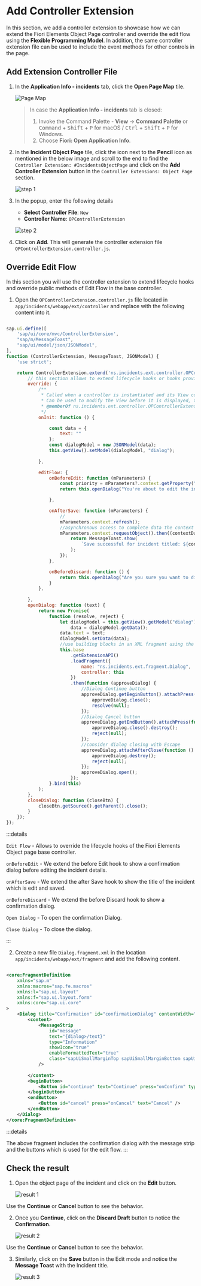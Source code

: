 # Add Controller Extension

In this section, we add a controller extension to showcase how we can extend the Fiori Elements Object Page controller and override the edit flow using the **Flexible Programming Model**. In addition, the same controller extension file can be used to include the event methods for other controls in the page.

## Add Extension Controller File

1. In the **Application Info - incidents** tab, click the **Open Page Map** tile. 

    <!-- border; size:540px --> 
    ![Page Map](./images/PageMap.png)

    > In case the **Application Info - incidents** tab is closed: 
    >
    >1. Invoke the Command Palette - **View** &rarr; **Command Palette** or <kbd>Command</kbd> + <kbd>Shift</kbd> + <kbd>P</kbd> for macOS / <kbd>Ctrl</kbd> + <kbd>Shift</kbd> + <kbd>P</kbd> for Windows. 
    >2. Choose **Fiori: Open Application Info**.

2. In the **Incident Object Page** tile, click the icon next to the **Pencil** icon as mentioned in the below image and scroll to the end to find the `Controller Extension: #IncidentsObjectPage` and click on the **Add Controller Extension** button in the `Controller Extensions: Object Page` section.

    ![step 1](./images/controller-extension-1.png)

3. In the popup, enter the following details

    - **Select Controller File**: `New`
    - **Controller Name**: `OPControllerExtension`

    ![step 2](./images/controller-extension-2.png)

4. Click on **Add**. This will generate the controller extension file `OPControllerExtension.controller.js`.

## Override Edit Flow

In this section you will use the controller extension to extend lifecycle hooks and override public methods of Edit Flow in the base controller.

1. Open the `OPControllerExtension.controller.js` file located in `app/incidents/webapp/ext/controller` and replace with the following content into it.

```js

sap.ui.define([
	'sap/ui/core/mvc/ControllerExtension', 
	"sap/m/MessageToast",
	"sap/ui/model/json/JSONModel",
], 
function (ControllerExtension, MessageToast, JSONModel) {
	'use strict';

	return ControllerExtension.extend('ns.incidents.ext.controller.OPControllerExtension', {
		// this section allows to extend lifecycle hooks or hooks provided by Fiori elements
		override: {
			/**
             * Called when a controller is instantiated and its View controls (if available) are already created.
             * Can be used to modify the View before it is displayed, to bind event handlers and do other one-time initialization.
             * @memberOf ns.incidents.ext.controller.OPControllerExtension
             */
			onInit: function () {

				const data = {
					text: ""
				};
				const dialogModel = new JSONModel(data);
				this.getView().setModel(dialogModel, "dialog");
					
			},

			editFlow: {
				onBeforeEdit: function (mParameters) {
					const priority = mParameters?.context.getProperty("urgency/descr")
					return this.openDialog("You're about to edit the incident with Priority: <strong>" + priority + "</strong>")

				},

				onAfterSave: function (mParameters) {
					//
					mParameters.context.refresh();
					//asynchronous access to complete data the context points to
					mParameters.context.requestObject().then((contextData) => {
						return MessageToast.show(
							`Save successful for incident titled: ${contextData.title}`
						);
					});
				},

				onBeforeDiscard: function () {
					return this.openDialog("Are you sure you want to discard this draft?");
				}
			},
			
		},
		openDialog: function (text) {
			return new Promise(
				function (resolve, reject) {
					let dialogModel = this.getView().getModel("dialog"),
						data = dialogModel.getData();
					data.text = text;
					dialogModel.setData(data);
					//use building blocks in an XML fragment using the loadFragment method from the SAP Fiori elements ExtensionAPI
					this.base
						.getExtensionAPI()
						.loadFragment({
							name: "ns.incidents.ext.fragment.Dialog",
							controller: this
						})
						.then(function (approveDialog) {
							//Dialog Continue button
							approveDialog.getBeginButton().attachPress(function () {
								approveDialog.close();
								resolve(null);
							});
							//Dialog Cancel button
							approveDialog.getEndButton().attachPress(function () {
								approveDialog.close().destroy();
								reject(null);
							});
							//consider dialog closing with Escape
							approveDialog.attachAfterClose(function () {
								approveDialog.destroy();
								reject(null);
							});
							approveDialog.open();
						});
				}.bind(this)
			);
		},
		closeDialog: function (closeBtn) {
			closeBtn.getSource().getParent().close();
		}
	});
});

```

:::details

`Edit Flow` - Allows to override the lifecycle hooks of the Fiori Elements Object page base controller.

`onBeforeEdit` - We extend the before Edit hook to show a confirmation dialog before editing the incident details.

`onAfterSave` - We extend the after Save hook to show the title of the incident which is edit and saved.

`onBeforeDiscard` - We extend the before Discard hook to show a confirmation dialog.

`Open Dialog` - To open the confirmation Dialog.

`Close Dialog` - To close the dialog.

:::

2. Create a new file `Dialog.fragment.xml` in the location `app/incidents/webapp/ext/fragment` and add the following content.

```xml

<core:FragmentDefinition
	xmlns="sap.m"
	xmlns:macros="sap.fe.macros"
	xmlns:l="sap.ui.layout"
	xmlns:f="sap.ui.layout.form"
	xmlns:core="sap.ui.core"
>
	<Dialog title="Confirmation" id="confirmationDialog" contentWidth="38rem">
		<content>
			<MessageStrip
				id="message"
				text="{dialog>/text}"
				type="Information"
				showIcon="true"
                enableFormattedText="true"
				class="sapUiSmallMarginTop sapUiSmallMarginBottom sapUiSmallMarginBeginEnd"
			/>
			
		</content>
		<beginButton>
			<Button id="continue" text="Continue" press="onConfirm" type="Emphasized" />
		</beginButton>
		<endButton>
			<Button id="cancel" press="onCancel" text="Cancel" />
		</endButton>
	</Dialog>
</core:FragmentDefinition>


```

:::details

The above fragment includes the confirmation dialog with the message strip and the buttons which is used for the edit flow.
:::

## Check the result

1. Open the object page of the incident and click on the **Edit** button.

    ![result 1](./images/intro-edit-flow.png)

Use the **Continue** or **Cancel** button to see the behavior.

2. Once you **Continue**, click on the **Discard Draft** button to notice the **Confirmation**.

    ![result 2](./images/controller-extension-3.png)

Use the **Continue** or **Cancel** button to see the behavior.

3. Similarly, click on the **Save** button in the Edit mode and notice the **Message Toast** with the Incident title.

    ![result 3](./images/controller-extension-4.png)